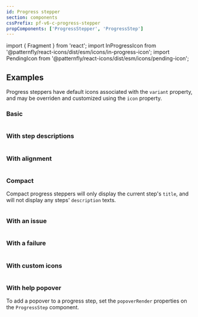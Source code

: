 ```yaml
---
id: Progress stepper
section: components
cssPrefix: pf-v6-c-progress-stepper
propComponents: ['ProgressStepper', 'ProgressStep']
---
```


import { Fragment } from 'react';
import InProgressIcon from '@patternfly/react-icons/dist/esm/icons/in-progress-icon';
import PendingIcon from '@patternfly/react-icons/dist/esm/icons/pending-icon';

## Examples

Progress steppers have default icons associated with the `variant` property, and may be overriden and customized using the `icon` property.

### Basic

```ts file="ProgressStepperBasic.tsx"
```

### With step descriptions

```ts file="ProgressStepperBasicWithDescription.tsx"
```

### With alignment

```ts file="ProgressStepperBasicWithAlignment.tsx"
```

### Compact

Compact progress steppers will only display the current step's `title`, and will not display any steps' `description` texts.

```ts file="ProgressStepperCompact.tsx"
```

### With an issue

```ts file="ProgressStepperBasicIssue.tsx"
```

### With a failure

```ts file="ProgressStepperBasicFailure.tsx"
```

### With custom icons

```ts file="ProgressStepperCustomIcons.tsx"
```

### With help popover

To add a popover to a progress step, set the `popoverRender` properties on the `ProgressStep` component.

```ts file="ProgressStepperHelpPopover.tsx"
```
